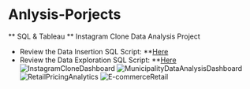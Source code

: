 # Anlysis-Porjects
** SQL & Tableau **
Instagram Clone Data Analysis Project
  * Review the Data Insertion SQL Script: **[Here](https://github.com/hritvikgupta/Anlysis-Porjects/blob/main/Instagram%20Clone%20SQL%20-%20Database%20%26%20Inserting%20Data.sql)
  * Review the Data Exploration SQL Script:  **[Here](https://github.com/hritvikgupta/Anlysis-Porjects/blob/main/Instagram-SQL-DataAnalaysis.sql) 
![InstagramCloneDashboard](https://github.com/hritvikgupta/Anlysis-Porjects/assets/60143996/3b084a2b-1e62-4140-a788-62f2be9af04d)
![MunicipalityDataAnalysisDashboard](https://github.com/hritvikgupta/Anlysis-Porjects/assets/60143996/31f07a94-ef43-40e2-81e0-ebd096be1f49)
![RetailPricingAnalytics](https://github.com/hritvikgupta/Anlysis-Porjects/assets/60143996/36813ecd-5d7a-4977-9fb3-0c55e2f8bda4)
![E-commerceRetail](https://github.com/hritvikgupta/Anlysis-Porjects/assets/60143996/40ca4bfa-093a-4ac7-970d-d49086f9878e)
